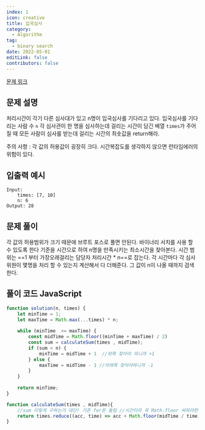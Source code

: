 ```yaml
---
index: 1
icon: creative
title: 입국심사
category:
  - Algorithm
tag:
  - binary search
date: 2022-05-01
editLink: false
contributors: false
---
```


[문제 링크](https://programmers.co.kr/learn/courses/30/lessons/43238)

## 문제 설명

처리시간이 각기 다른 심사대가 있고 n명이 입국심사를 기다리고 있다. 
입국심사를 기다리는 사람 수 `n` 각 심사관이 한 명을 심사하는데 걸리는
시간이 담긴 배열 `times`가 주어질 때 모든 사람이 심사를 받는데 걸리는 시간의 최솟값을 
return해라.

주의 사항 : 각 값의 허용값이 굉장히 크다. 시간복잡도를 생각하지 않으면 런타임에러의 위험이 있다.
## 입출력 예시
```
Input:
    times: [7, 10]
    n: 6
Output: 28
```
## 문제 풀이
각 값의 허용범위가 크기 때문에 브루트 포스로 풀면 안된다. 
바이너리 서치를 사용 할 수 있도록 한다 기준을 시간으로 하여 n명을 만족시키는 최소시간을 찾아본다.
시간 범위는 ==1 부터 가장오래걸리는 담당자 처리시간 * n==로 잡는다. 각 시간마다 각 심사위원이 몇명을 처리 할 수 있는지 계산해서 다 더해준다. 
그 값이 n이 나올 때까지 검색한다.

## 풀이 코드 JavaScript 
```js 
function solution(n, times) {
    let minTime = 1;
    let maxTime = Math.max(...times) * n;
   
    while (minTime  <= maxTime) {
        const midTime = Math.floor((minTime + maxTime) / 2)
        const sum = calculateSum(times , midTime);
        if (sum < n) { 
            minTime = midTime + 1  //위쪽 찾아야 하니까 +1
        } else {
            maxTime = midTime - 1 //아래쪽 찾아야하니까 -1
        }
    }
   
    return minTime;
}

function calculateSum(times , midTime){
    //sum 이렇게 구하는거 대단! 기존 for문 돌림 //시간이라 꼭 Math.floor 써줘야한다
    return times.reduce((acc, time) => acc + Math.floor(midTime / time), 0);
}
```